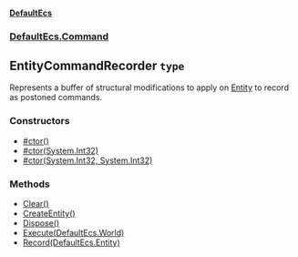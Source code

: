 #### [DefaultEcs](./DefaultEcs.md 'DefaultEcs')
### [DefaultEcs.Command](./DefaultEcs.md#DefaultEcs-Command 'DefaultEcs.Command')
## EntityCommandRecorder `type`
Represents a buffer of structural modifications to apply on [Entity](./DefaultEcs-Entity.md 'DefaultEcs.Entity') to record as postoned commands.
### Constructors
- [#ctor()](./DefaultEcs-Command-EntityCommandRecorder--ctor().md 'DefaultEcs.Command.EntityCommandRecorder.#ctor()')
- [#ctor(System.Int32)](./DefaultEcs-Command-EntityCommandRecorder--ctor(System-Int32).md 'DefaultEcs.Command.EntityCommandRecorder.#ctor(System.Int32)')
- [#ctor(System.Int32, System.Int32)](./DefaultEcs-Command-EntityCommandRecorder--ctor(System-Int32-_System-Int32).md 'DefaultEcs.Command.EntityCommandRecorder.#ctor(System.Int32, System.Int32)')
### Methods
- [Clear()](./DefaultEcs-Command-EntityCommandRecorder-Clear().md 'DefaultEcs.Command.EntityCommandRecorder.Clear()')
- [CreateEntity()](./DefaultEcs-Command-EntityCommandRecorder-CreateEntity().md 'DefaultEcs.Command.EntityCommandRecorder.CreateEntity()')
- [Dispose()](./DefaultEcs-Command-EntityCommandRecorder-Dispose().md 'DefaultEcs.Command.EntityCommandRecorder.Dispose()')
- [Execute(DefaultEcs.World)](./DefaultEcs-Command-EntityCommandRecorder-Execute(DefaultEcs-World).md 'DefaultEcs.Command.EntityCommandRecorder.Execute(DefaultEcs.World)')
- [Record(DefaultEcs.Entity)](./DefaultEcs-Command-EntityCommandRecorder-Record(DefaultEcs-Entity).md 'DefaultEcs.Command.EntityCommandRecorder.Record(DefaultEcs.Entity)')
